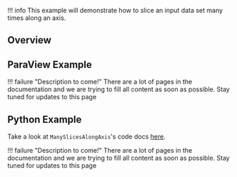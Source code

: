 !!! info
    This example will demonstrate how to slice an input data set many times along an axis.

## Overview


## ParaView Example

!!! failure "Description to come!"
    There are a lot of pages in the documentation and we are trying to fill all content as soon as possible. Stay tuned for updates to this page


<!--- TODO --->

## Python Example

Take a look at `ManySlicesAlongAxis`'s code docs [here](http://docs.pvgeo.org/en/latest/suites/General-Filters.html#PVGeo.filters_general.ManySlicesAlongAxis).

!!! failure "Description to come!"
    There are a lot of pages in the documentation and we are trying to fill all content as soon as possible. Stay tuned for updates to this page


<!---
```py
import numpy as np
import vtk
from vtk.numpy_interface import dataset_adapter as dsa
from PVGeo import _helpers
from PVGeo.filters_general import ManySlicesAlongAxis


```
TODO --->

